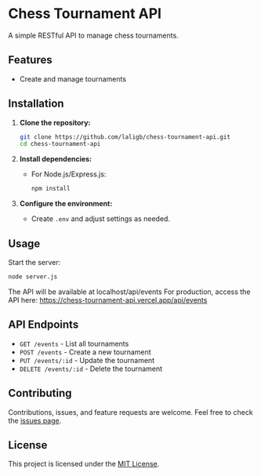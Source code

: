 # Chess Tournament API

A simple RESTful API to manage chess tournaments.

## Features

- Create and manage tournaments

## Installation

1. **Clone the repository:**

   ```bash
   git clone https://github.com/laligb/chess-tournament-api.git
   cd chess-tournament-api
   ```

2. **Install dependencies:**

   - For Node.js/Express.js:
     ```bash
     npm install
     ```

3. **Configure the environment:**

   - Create `.env` and adjust settings as needed.

## Usage

Start the server:

```bash
node server.js
```

The API will be available at localhost/api/events
For production, access the API here: https://chess-tournament-api.vercel.app/api/events

## API Endpoints

- `GET /events` - List all tournaments
- `POST /events` - Create a new tournament
- `PUT /events/:id` - Update the tournament
- `DELETE /events/:id` - Delete the tournament

## Contributing

Contributions, issues, and feature requests are welcome. Feel free to check the [issues page](https://github.com/laligb/chess-tournament-api/issues).

## License

This project is licensed under the [MIT License](LICENSE).
